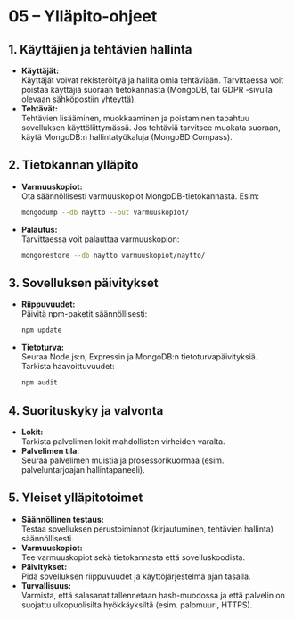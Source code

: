 # 05 – Ylläpito-ohjeet

## 1. Käyttäjien ja tehtävien hallinta

- **Käyttäjät:**  
  Käyttäjät voivat rekisteröityä ja hallita omia tehtäviään. Tarvittaessa voit poistaa käyttäjiä suoraan tietokannasta (MongoDB, tai GDPR -sivulla olevaan sähköpostiin yhteyttä).
- **Tehtävät:**  
  Tehtävien lisääminen, muokkaaminen ja poistaminen tapahtuu sovelluksen käyttöliittymässä. Jos tehtäviä tarvitsee muokata suoraan, käytä MongoDB:n hallintatyökaluja (MongoBD Compass).

## 2. Tietokannan ylläpito

- **Varmuuskopiot:**  
  Ota säännöllisesti varmuuskopiot MongoDB-tietokannasta. Esim:
  ```bash
  mongodump --db naytto --out varmuuskopiot/
  ```
- **Palautus:**  
  Tarvittaessa voit palauttaa varmuuskopion:
  ```bash
  mongorestore --db naytto varmuuskopiot/naytto/
  ```

## 3. Sovelluksen päivitykset

- **Riippuvuudet:**  
  Päivitä npm-paketit säännöllisesti:
  ```bash
  npm update
  ```
- **Tietoturva:**  
  Seuraa Node.js:n, Expressin ja MongoDB:n tietoturvapäivityksiä.  
  Tarkista haavoittuvuudet:
  ```bash
  npm audit
  ```

## 4. Suorituskyky ja valvonta

- **Lokit:**  
  Tarkista palvelimen lokit mahdollisten virheiden varalta.
- **Palvelimen tila:**  
  Seuraa palvelimen muistia ja prosessorikuormaa (esim. palveluntarjoajan hallintapaneeli).

## 5. Yleiset ylläpitotoimet

- **Säännöllinen testaus:**  
  Testaa sovelluksen perustoiminnot (kirjautuminen, tehtävien hallinta) säännöllisesti.
- **Varmuuskopiot:**  
  Tee varmuuskopiot sekä tietokannasta että sovelluskoodista.
- **Päivitykset:**  
  Pidä sovelluksen riippuvuudet ja käyttöjärjestelmä ajan tasalla.
- **Turvallisuus:**  
  Varmista, että salasanat tallennetaan hash-muodossa ja että palvelin on suojattu ulkopuolisilta hyökkäyksiltä (esim. palomuuri, HTTPS).
